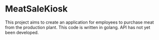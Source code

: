 # MeatSaleKiosk
This project aims to create an application for employees to purchase meat from the production plant. 
This code is written in golang. API has not yet been developed. 
